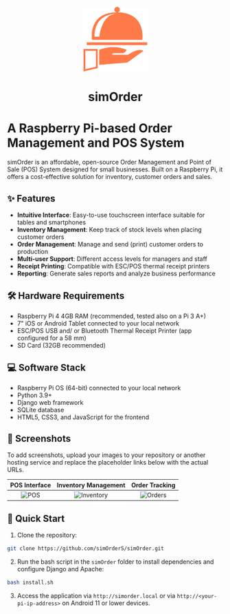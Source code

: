 <p align="center">
  <img src="static/img/simOrder_logo.png" alt="simOrder Logo" width="150" height="auto">
</p>
<h1 align="center">simOrder</h1>

# A Raspberry Pi-based Order Management and POS System

simOrder is an affordable, open-source Order Management and Point of Sale (POS) System designed for small businesses. Built on a Raspberry Pi, it offers a cost-effective solution for inventory, customer orders and sales.

## ✨ Features

- **Intuitive Interface**: Easy-to-use touchscreen interface suitable for tables and smartphones
- **Inventory Management**: Keep track of stock levels when placing customer orders
- **Order Management**: Manage and send (print) customer orders to production
- **Multi-user Support**: Different access levels for managers and staff
- **Receipt Printing**: Compatible with ESC/POS thermal receipt printers
- **Reporting**: Generate sales reports and analyze business performance

## 🛠️ Hardware Requirements

- Raspberry Pi 4 4GB RAM (recommended, tested also on a Pi 3 A+)
- 7" iOS or Android Tablet connected to your local network
- ESC/POS USB and/ or Bluetooth Thermal Receipt Printer (app configured for a 58 mm)
- SD Card (32GB recommended)

## 💻 Software Stack

- Raspberry Pi OS (64-bit) connected to your local network
- Python 3.9+
- Django web framework
- SQLite database
- HTML5, CSS3, and JavaScript for the frontend

## 📸 Screenshots

To add screenshots, upload your images to your repository or another hosting service and replace the placeholder links below with the actual URLs.

| POS Interface | Inventory Management | Order Tracking |
|:-------------:|:--------------------:|:--------------:|
| ![POS](link-to-pos-image) | ![Inventory](link-to-inventory-image) | ![Orders](link-to-orders-image) |

## 🚀 Quick Start

1. Clone the repository:

```bash
git clone https://github.com/simOrderS/simOrder.git
```

2. Run the bash script in the `simOrder` folder to install dependencies and configure Django and Apache:
```bash
bash install.sh
```

3. Access the application via `http://simorder.local` or via `http://<your-pi-ip-address>` on Android 11 or lower devices.

